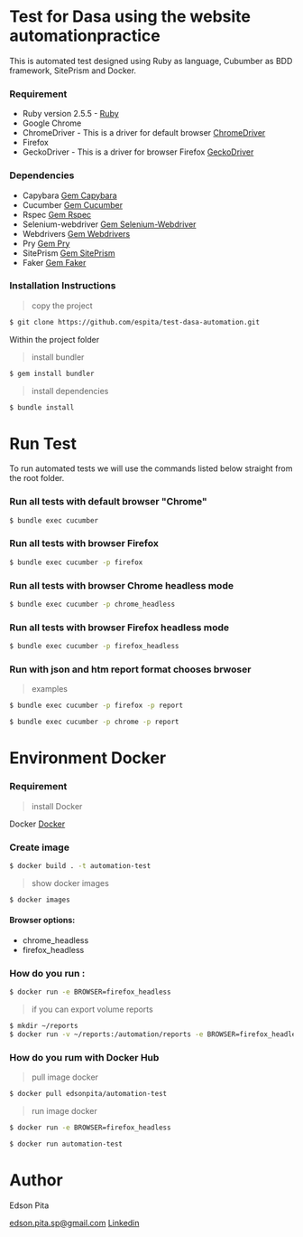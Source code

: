 # Test for Dasa using the website automationpractice

This is automated test designed using Ruby as language, Cubumber as BDD framework, SitePrism and Docker.

### Requirement

* Ruby version 2.5.5  - [Ruby](https://www.ruby-lang.org/pt/documentation/installation/)
* Google Chrome
* ChromeDriver - This is a driver for default browser [ChromeDriver](https://chromedriver.chromium.org/)
* Firefox
* GeckoDriver - This is a driver for browser Firefox [GeckoDriver](https://github.com/mozilla/geckodriver)

### Dependencies

* Capybara [Gem Capybara](https://github.com/teamcapybara/capybara)
* Cucumber [Gem Cucumber](https://github.com/cucumber/cucumber-ruby)
* Rspec    [Gem Rspec](https://github.com/rspec/rspec)
* Selenium-webdriver [Gem Selenium-Webdriver](https://github.com/SeleniumHQ/selenium/tree/master/rb)
* Webdrivers [Gem Webdrivers](https://github.com/titusfortner/webdrivers)
* Pry [Gem Pry](https://github.com/pry/pry)
* SitePrism [Gem SitePrism](https://github.com/site-prism/site_prism)
* Faker [Gem Faker](https://github.com/faker-ruby/faker)

### Installation Instructions

 >copy the project 
 
```bash
$ git clone https://github.com/espita/test-dasa-automation.git
```

Within the project folder

>install bundler

```bash
$ gem install bundler
```
>install dependencies

```bash
$ bundle install
```

# Run Test

To run automated tests we will use the commands listed below straight from the root folder.

### Run all tests with default browser "Chrome" 

```bash
$ bundle exec cucumber
```

### Run all tests with browser Firefox 

```bash
$ bundle exec cucumber -p firefox
```

### Run all tests with browser Chrome headless mode

```bash
$ bundle exec cucumber -p chrome_headless
```

### Run all tests with browser Firefox headless mode

```bash
$ bundle exec cucumber -p firefox_headless
```

### Run with json and htm report format chooses brwoser

>examples

```bash
$ bundle exec cucumber -p firefox -p report 
```

```bash
$ bundle exec cucumber -p chrome -p report 
```

# Environment Docker

### Requirement

>install Docker
 
 Docker [Docker](https://docs.docker.com/install/)

### Create image 

```bash
$ docker build . -t automation-test
```

>show docker images

```bash
$ docker images
```

#### Browser options:

* chrome_headless
* firefox_headless

### How do you run : 

```bash
$ docker run -e BROWSER=firefox_headless
```

>if you can export volume reports

```bash
$ mkdir ~/reports
$ docker run -v ~/reports:/automation/reports -e BROWSER=firefox_headless automation-test
```


### How do you rum with Docker Hub

>pull image docker

```bash
$ docker pull edsonpita/automation-test
```

>run image docker

```bash
$ docker run -e BROWSER=firefox_headless
```

```bash
$ docker run automation-test
```

# Author

Edson Pita 

<edson.pita.sp@gmail.com> 
[Linkedin](https://www.linkedin.com/in/edsonpita/)
